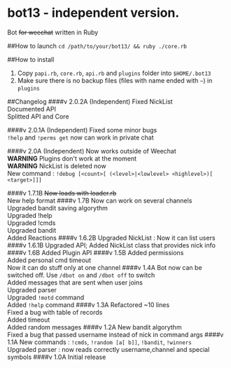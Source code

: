 # bot13 - independent version.
Bot <s>for weechat</s> written in Ruby<br>

##How to launch
`cd /path/to/your/bot13/ && ruby ./core.rb`

##How to install
1. Copy `papi.rb`, `core.rb`, `api.rb` and `plugins` folder into `$HOME/.bot13`
2. Make sure there is no backup files (files with name ended with `~`) in `plugins`


##Changelog
####v 2.0.2A (Independent)
Fixed NickList<br>
Documented API<br>
Splitted API and Core 

####v 2.0.1A (Independent)
Fixed some minor bugs<br>
`!help` and `!perms get` now can work in private chat

####v 2.0A (Independent)
Now works outside of Weechat<br>
**WARNING** Plugins don't work at the moment<br>
**WARNING** NickList is deleted now<br>
New command : `!debug [<count>[ (<level>|<lowlevel> <highlevel>)[ <target>]]]`

####v 1.7.1B
<s>Now loads with loader.rb</s><br>
New help format
####v 1.7B
Now can work on several channels<br>
Upgraded bandit saving algorythm<br>
Upgraded !help<br>
Upgraded !cmds<br>
Upgraded bandit<br>
Added Reactions
####v 1.6.2B
Upgraded NickList : Now it can list users
####v 1.6.1B
Upgraded API; Added NickList class that provides nick info
####v 1.6B
Added Plugin API
####v 1.5B
Added permissions<br>
Added personal cmd timeout<br>
Now it can do stuff only at one channel
####v 1.4A
Bot now can be switched off. Use `/dbot on` and `/dbot off` to switch<br>
Added messages that are sent when user joins<br>
Upgraded parser<br>
Upgraded `!motd` command<br>
Added `!help` command
####v 1.3A
Refactored ~10 lines<br>
Fixed a bug with table of records<br>
Added timeout<br>
Added random messages
####v 1.2A
New bandit algorythm<br>
Fixed a bug that passed username instead of nick in command args
####v 1.1A 
New commands : `!cmds`, `!random [a[ b]]`, `!bandit`, `!winners`<br>
Upgraded parser : now reads correctly username,channel and special symbols
####v 1.0A
Initial release

